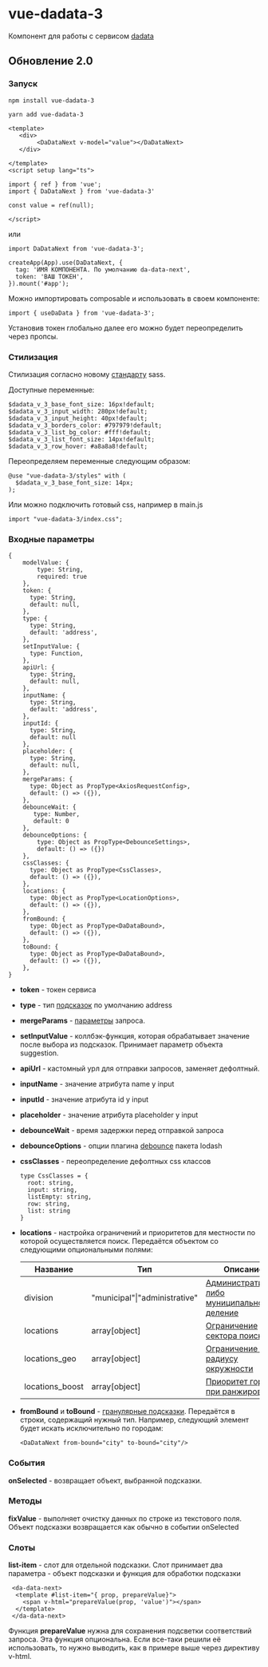 # vue-dadata-3

Компонент для работы с сервисом [dadata](https://dadata.ru/)

## Обновление 2.0


### Запуск

```
npm install vue-dadata-3

```

```
yarn add vue-dadata-3

```

```
<template>
   <div>
        <DaDataNext v-model="value"></DaDataNext>
   </div>

</template>
<script setup lang="ts">

import { ref } from 'vue';
import { DaDataNext } from 'vue-dadata-3'

const value = ref(null);

</script>
```

или

```
import DaDataNext from 'vue-dadata-3';

createApp(App).use(DaDataNext, {
  tag: 'ИМЯ КОМПОНЕНТА. По умолчанию da-data-next',
  token: 'ВАШ ТОКЕН',
}).mount('#app');

```
Можно импортировать composable и использовать в своем компоненте:

```
import { useDaData } from 'vue-dadata-3';

```


Установив токен глобально далее его можно будет переопределить через пропсы.

### Стилизация

Стилизация согласно новому [стандарту](https://sass-lang.com/documentation/at-rules/use#configuration) sass.

Доступные переменные:

```
$dadata_v_3_base_font_size: 16px!default;
$dadata_v_3_input_width: 280px!default;
$dadata_v_3_input_height: 40px!default;
$dadata_v_3_borders_color: #797979!default;
$dadata_v_3_list_bg_color: #fff!default;
$dadata_v_3_list_font_size: 14px!default;
$dadata_v_3_row_hover: #a8a8a8!default;

```
Переопределяем переменные следующим образом:

```
@use "vue-dadata-3/styles" with (
  $dadata_v_3_base_font_size: 14px;
);

```

Или можно подключить готовый css, например в main.js

```
import "vue-dadata-3/index.css";

```


### Входные параметры

```
{
    modelValue: {
        type: String,
        required: true
    },
    token: {
      type: String,
      default: null,
    },
    type: {
      type: String,
      default: 'address',
    },
    setInputValue: {
      type: Function,
    },
    apiUrl: {
      type: String,
      default: null,
    },
    inputName: {
      type: String,
      default: 'address',
    },
    inputId: {
      type: String,
      default: null
    },
    placeholder: {
      type: String,
      default: null,
    },
    mergeParams: {
      type: Object as PropType<AxiosRequestConfig>,
      default: () => ({}),
    },
    debounceWait: {
       type: Number,
       default: 0
    },
    debounceOptions: {
        type: Object as PropType<DebounceSettings>,
        default: () => ({})
    },
    cssClasses: {
      type: Object as PropType<CssClasses>,
      default: () => ({}),
    },
    locations: {
      type: Object as PropType<LocationOptions>,
      default: () => ({}),
    },
    fromBound: {
      type: Object as PropType<DaDataBound>,
      default: () => ({}),
    },
    toBound: {
      type: Object as PropType<DaDataBound>,
      default: () => ({}),
    },
}

```

- **token** - токен сервиса

- **type** - тип [подсказок](https://dadata.ru/suggestions/usage/) по умолчанию address

- **mergeParams** - [параметры](https://confluence.hflabs.ru/display/SGTDOC/HTTP+API) запроса.

- **setInputValue** - коллбэк-функция, которая обрабатывает значение после выбора из подсказок. Принимает параметр объекта suggestion.

- **apiUrl** - кастомный урл для отправки запросов, заменяет дефолтный.

- **inputName** - значение атрибута name у input

- **inputId** - значение атрибута id у input

- **placeholder** - значение атрибута placeholder у input

- **debounceWait** - время задержки перед отправкой запроса

- **debounceOptions** - опции плагина [debounce](https://lodash.com/docs/4.17.15#debounce) пакета lodash

- **cssClasses** - переопределение дефолтных css классов
  ```
  type CssClasses = {
    root: string,
    input: string,
    listEmpty: string,
    row: string,
    list: string
  }
  ```
- **locations** - настройка ограничений и приоритетов для местности по которой осуществляется поиск. 
Передаётся объектом со следующими опциональными полями:

  | Название        | Тип                           | Описание                                                                                                            |
  |-----------------|-------------------------------|---------------------------------------------------------------------------------------------------------------------|
  | division        | "municipal"\|"administrative" | [Административное либо муниципальное деление](https://confluence.hflabs.ru/pages/viewpage.action?pageId=1326056589) |
  | locations       | array[object]                 | [Ограничение сектора поиска](https://confluence.hflabs.ru/pages/viewpage.action?pageId=204669108)                   |
  | locations_geo   | array[object]                 | [Ограничение по радиусу окружности](https://confluence.hflabs.ru/pages/viewpage.action?pageId=990871806)            |
  | locations_boost | array[object]                 | [Приоритет города при ранжировании](https://confluence.hflabs.ru/pages/viewpage.action?pageId=285343795)            |

- **fromBound** и **toBound** - [гранулярные подсказки](https://confluence.hflabs.ru/pages/viewpage.action?pageId=222888017). Передаётся в строки, содержащий нужный тип. Например, следующий элемент будет искать исключительно по городам: 

  ```vue
  <DaDataNext from-bound="city" to-bound="city"/>
  ```

### События

**onSelected** - возвращает объект, выбранной подсказки.

### Методы

**fixValue** - выполняет очистку данных по строке из текстового поля. Объект подсказки возвращается как обычно в событии onSelected

### Слоты

**list-item** - слот для отдельной подсказки. Слот принимает два параметра - объект подсказки и функция для обработки подсказки

```
 <da-data-next>
  <template #list-item="{ prop, prepareValue}">
    <span v-html="prepareValue(prop, 'value')"></span>
  </template>
 </da-data-next>
```

Функция **prepareValue** нужна для сохранения подсветки соответствий запроса. 
Эта функция опциональна. Если все-таки решили её использовать, то нужно выводить, как в примере выше через директиву v-html.
